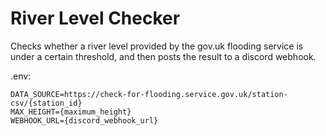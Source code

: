 # River Level Checker

Checks whether a river level provided by the gov.uk flooding service is under a
certain threshold, and then posts the result to a discord webhook.

.env:

```
DATA_SOURCE=https://check-for-flooding.service.gov.uk/station-csv/{station_id}
MAX_HEIGHT={maximum_height}
WEBHOOK_URL={discord_webhook_url}
```
